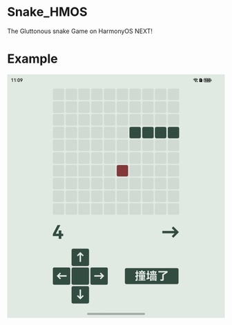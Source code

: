 # Snake_HMOS
 The Gluttonous snake Game on HarmonyOS NEXT!

# Example
![Screenshot](Examples/Screenshot.png)